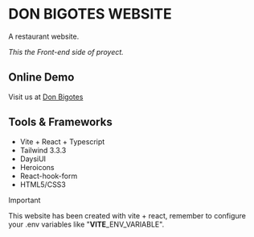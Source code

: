 # DON BIGOTES WEBSITE

A restaurant website.

*This the Front-end side of proyect.*

## Online Demo

Visit us at [Don Bigotes](https://pfinal-v2.vercel.app/)

## Tools & Frameworks

+ Vite + React + Typescript
+ Tailwind 3.3.3
+ DaysiUI
+ Heroicons
+ React-hook-form
+ HTML5/CSS3

> [!Important]
> This website has been created with vite + react, remember to configure your .env variables like "**VITE**_ENV_VARIABLE".

